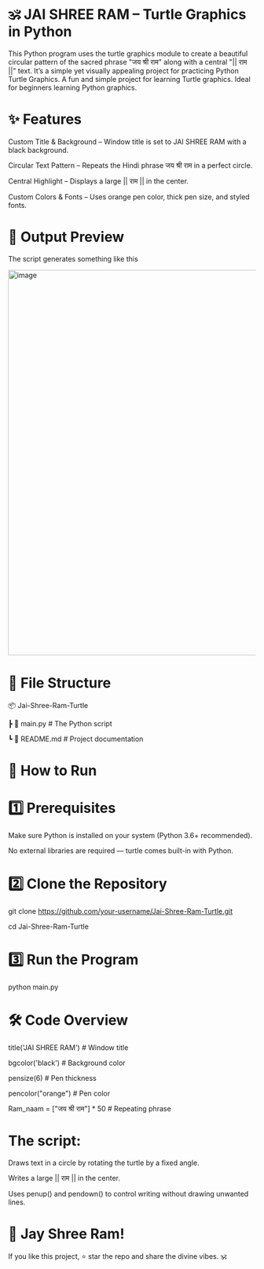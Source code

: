 # 🕉️ JAI SHREE RAM – Turtle Graphics in Python
This Python program uses the turtle graphics module to create a beautiful circular pattern of the sacred phrase "जय श्री राम" along with a central "|| राम ||" text.
It’s a simple yet visually appealing project for practicing Python Turtle Graphics. A fun and simple project for learning Turtle graphics. Ideal for beginners learning Python graphics.

# ✨ Features
Custom Title & Background – Window title is set to JAI SHREE RAM with a black background.

Circular Text Pattern – Repeats the Hindi phrase जय श्री राम in a perfect circle.

Central Highlight – Displays a large || राम || in the center.

Custom Colors & Fonts – Uses orange pen color, thick pen size, and styled fonts.

# 📸 Output Preview
The script generates something like this

<img width="822" height="783" alt="image" src="https://github.com/user-attachments/assets/20b21f9a-2638-4bfe-85a7-1fd3aa6f24cb" />

# 📂 File Structure

📦 Jai-Shree-Ram-Turtle

 ┣ 📜 main.py           # The Python script

 ┗ 📜 README.md         # Project documentation

# 🚀 How to Run
# 1️⃣ Prerequisites
Make sure Python is installed on your system (Python 3.6+ recommended).

No external libraries are required — turtle comes built-in with Python.

# 2️⃣ Clone the Repository
git clone https://github.com/your-username/Jai-Shree-Ram-Turtle.git

cd Jai-Shree-Ram-Turtle

# 3️⃣ Run the Program
python main.py

# 🛠 Code Overview
title('JAI SHREE RAM')         # Window title

bgcolor('black')               # Background color

pensize(6)                     # Pen thickness

pencolor("orange")             # Pen color

Ram_naam = ["जय श्री राम"] * 50  # Repeating phrase

# The script:

Draws text in a circle by rotating the turtle by a fixed angle.

Writes a large || राम || in the center.

Uses penup() and pendown() to control writing without drawing unwanted lines.


# 🙏 Jay Shree Ram!
If you like this project, ⭐ star the repo and share the divine vibes. 🕉️
